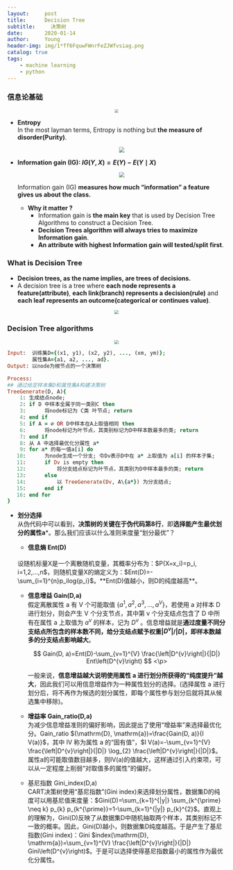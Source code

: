 ```yaml
---
layout:     post
title:      Decision Tree
subtitle:     决策树
date:       2020-01-14
author:     Young
header-img: img/1*ff6FquwFWnrFeZJWfvsiag.png
catalog: true
tags:
    - machine learning
    - python
---
```


### 信息论基础
<p align="center">
  <img src="https://miro.medium.com/max/2040/1*S6zcbdAzUvIOKBaWBKp9MA.png" style="zoom:50%" />
</p>


- **Entropy**
  <br>
  In the most layman terms, Entropy is nothing but **the measure of disorder(Purity)**.
  
  <p align="center">
    <img src="https://miro.medium.com/max/1130/1*M15RZMSk8nGEyOnD8haF-A.png" style="zoom:80%" />
  </p>
  
- **Information gain (IG): $I G(Y, X)=E(Y)-E(Y \mid X)$** 
  
  <p align="center">
    <img src="https://miro.medium.com/max/4000/1*bVGWGETTor7bSnhr7sXEVw.png" style="zoom:80%" />
  </p>
  
  Information gain (IG) **measures how much “information” a feature gives us about the class.**
  
  - **Why it matter ?**
    - Information gain is **the main key** that is used by Decision Tree Algorithms to construct a Decision Tree.
    - **Decision Trees algorithm will always tries to maximize Information gain**.
    - **An attribute with highest Information gain will tested/split first**.



### What is Decision Tree

  - **Decision trees, as the name implies, are trees of decisions.**
  - A decision tree is a tree where **each node represents a feature(attribute)**, **each link(branch) represents a decision(rule)** and **each leaf represents an outcome(categorical or continues value)**. 

<p align="center">
  <img src="https://miro.medium.com/max/2000/1*DUYbuD8el6Pkkj8-sw5LYw.png" style="zoom:60%" />
</p>

### Decision Tree algorithms

<p align="center">
  <img src="https://upload-images.jianshu.io/upload_images/3777066-960dcf8c1b4541ce.png" style="zoom:60%" />
</p>

```ruby
Input:  训练集D={(x1, y1), (x2, y2), ..., (xm, ym)};
        属性集A={a1, a2, ..., ad}.
Output: 以node为根节点的一个决策树

Process:
## 通过给定样本集D和属性集A构建决策树
TreeGenerate(D, A){
    1: 生成结点node;
    2: if D 中样本全属于同一类别C then
    3:      将node标记为 C类 叶节点; return
    4: end if
    5: if A = ∅ OR D中样本在A上取值相同 then
    6:      将node标记为叶节点，其类别标记为D中样本数最多的类; return 
    7: end if
    8: 从 A 中选择最优化分属性 a*
    9: for a* 的每一值a[i] do
   10:      为node生成一个分支; 令Dv表示D中在 a* 上取值为 a[i] 的样本子集;
   11:      if Dv is empty then
   12:          将分支结点标记为叶节点，其类别为D中样本最多的类; return
   13:      else
   14:          以 TreeGenerate(Dv, A\{a*}) 为分支结点;
   15:      end if
   16: end for
}
```

- **划分选择**
  <br>
  从伪代码中可以看到，**决策树的关键在于伪代码第8行**，即**选择能产生最优划分的属性a***。那么我们应该以什么准则来度量“划分最优”？
  
  - **信息熵 Ent(D)**
  <br>
  设随机标量X是一个离散随机变量，其概率分布为：$P(X=x_i)=p_i, i=1,2,...,n$，则随机变量X的熵定义为：$Ent(D)=-\sum_{i=1}^{n}p_ilog{p_i}$。**Ent(D)值越小，则D的纯度越高**。
  
  - **信息增益 Gain(D,a)**
    <br>
    假定离散属性 a 有 V 个可能取值 $\lbrace a^1,a^2,a^3,...,a^V \rbrace$，若使用 a 对样本 D 进行划分，则会产生 V 个分支节点，其中第 v 个分支结点包含了 D 中所有在属性 a 上取值为 $a^v$ 的样本，记为 $D^v$ 。信息增益就是**通过度量不同分支结点所包含的样本数不同，给分支结点赋予权重|$D^v$|/|$D$|，即样本数越多的分支结点影响越大**。
    <p align="center">
    $$
    Gain(D, a)=Ent(D)-\sum_{v=1}^{V} \frac{\left|D^{v}\right|}{|D|} Ent\left(D^{v}\right)
    $$
    <\p>
    
    一般来说，**信息增益越大说明使用属性 a 进行划分所获得的“纯度提升”越大**，因此我们可以用信息增益作为一种属性划分的选择。(选择属性 a 进行划分后，将不再作为候选的划分属性，即每个属性参与划分后就将其从候选集中移除)。
  
  - **增益率 Gain_ratio(D,a)**
    <br>
    为减少信息增益准则的偏好影响，因此提出了使用“增益率”来选择最优化分。Gain_ratio $(\mathrm{D}, \mathrm{a})=\frac{Gain(D, a)}{I V(a)}$，其中 IV 称为属性 a 的“固有值”，$I V(a)=-\sum_{v=1}^{V} \frac{\left|D^{v}\right|}{|D|} \log_{2} \frac{\left|D^{v}\right|}{|D|}$。属性a的可能取值数目越多，则IV(a)的值越大，这样通过引入约束项，可以从一定程度上削弱“对取值多的属性”的偏好。
  - 基尼指数 Gini_index(D,a)
    <br>
    CART决策树使用“基尼指数”(Gini index)来选择划分属性，数据集D的纯度可以用基尼值来度量：$Gini(D)=\sum_{k=1}^{|y|} \sum_{k^{\prime} \neq k} p_{k} p_{k^{\prime}}=1-\sum_{k=1}^{|y|} p_{k}^{2}$。直观上的理解为，Gini(D)反映了从数据集D中随机抽取两个样本，其类别标记不一致的概率。因此，Gini(D)越小，则数据集D纯度越高。于是产生了基尼指数(Gini index)：Gini $index(\mathrm{D}, \mathrm{a})=\sum_{v=1}^{V} \frac{\left|D^{v}\right|}{|D|} Gini\left(D^{v}\right)$。于是可以选择使得基尼指数最小的属性作为最优化分属性。

